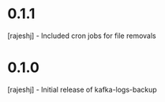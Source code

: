 # 0.1.1
[rajeshj] - Included cron jobs for file removals
# 0.1.0
[rajeshj] - Initial release of kafka-logs-backup
